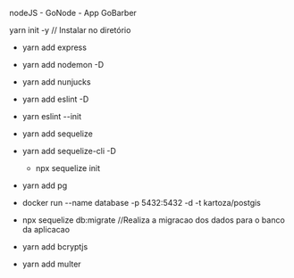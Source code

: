 nodeJS - GoNode - App GoBarber

yarn init -y // Instalar no diretório

- yarn add express
- yarn add nodemon -D
- yarn add nunjucks
- yarn add eslint -D
- yarn eslint --init
- yarn add sequelize
- yarn add sequelize-cli -D
  - npx sequelize init
- yarn add pg

- docker run --name database -p 5432:5432 -d -t kartoza/postgis

- npx sequelize db:migrate //Realiza a migracao dos dados para o banco da aplicacao

- yarn add bcryptjs
- yarn add multer
